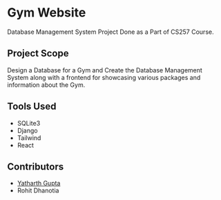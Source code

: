 # Gym Website

Database Management System Project Done as a Part of CS257 Course.

## Project Scope

Design a Database for a Gym and Create the Database Management System along with a frontend for showcasing various packages and information about the Gym.

## Tools Used

- SQLite3
- Django
- Tailwind
- React

## Contributors

- [Yatharth Gupta](https://www.linkedin.com/in/yatharth-g/)
- Rohit Dhanotia
